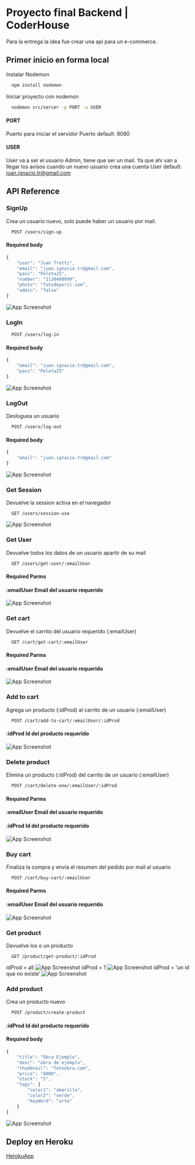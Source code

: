 
# Proyecto final Backend | CoderHouse

Para la entrega la idea fue crear una api para un e-commerce.




## Primer inicio en forma local

Instalar Nodemon
```bash
  npm install nodemon
```

Iniciar proyecto con nodemon
```bash
  nodemon src/sercer -p PORT -u USER 
```
#### PORT
Puerto para iniciar el servidor
Puerto default: 8080

#### USER
User va a ser el usuario Admin, tiene que ser un mail. Ya que ahi van a llegar los avisos cuando un nuevo usuario crea una cuenta
User default: juan.ignacio.tr@gmail.com

## API Reference


### SignUp
Crea un usuario nuevo, solo puede haber un usuario por mail.

```http
  POST /users/sign-up
```
#### Required body
```javascript
{
	"user": "Juan Trotti",
	"email": "juan.ignacio.tr@gmail.com",
	"pass": "Pelota25",
	"number": "1130400999",
	"photo": "fotodeperil.com",
	"admin": "false"
}
```
![App Screenshot](https://github.com/JuaniTrotti/FinalBackEnd/blob/master/files/users/screen/signup.PNG)



### LogIn
```http
  POST /users/log-in
```
#### Required body
```javascript
{
	"email": "juan.ignacio.tr@gmail.com",
	"pass": "Pelota25"
}
```
![App Screenshot](https://github.com/JuaniTrotti/FinalBackEnd/blob/master/files/users/screen/login.PNG)


### LogOut
Desloguea un usuario
```http
  POST /users/log-out
```
#### Required body
```javascript
{
	"email": "juan.ignacio.tr@gmail.com"
}
```
![App Screenshot](https://github.com/JuaniTrotti/FinalBackEnd/blob/master/files/users/screen/logout.PNG)



### Get Session
Devuelve la session activa en el navegador
```http
  GET /users/session-use
```
![App Screenshot](https://github.com/JuaniTrotti/FinalBackEnd/blob/master/files/users/screen/getsession.PNG)



### Get User
Devuelve todos los datos de un usuario apartir de su mail
```http
  GET /users/get-user/:emailUser
```

#### Required Parms
#### :emailUser Email del usuario requerido

![App Screenshot](https://github.com/JuaniTrotti/FinalBackEnd/blob/master/files/users/screen/getuser.PNG)



### Get cart
Devuelve el carrito del usuario requerido (:emailUser)
```http
  GET /cart/get-cart/:emailUser
```
#### Required Parms
#### :emailUser Email del usuario requerido

![App Screenshot](https://github.com/JuaniTrotti/FinalBackEnd/blob/master/files/cart/screen/getcart.PNG)



### Add to cart
Agrega un producto (:idProd) al carrito de un usuario (:emailUser)
```http
  POST /cart/add-to-cart/:emailUser/:idProd
```
#### :idProd Id del producto requerido
![App Screenshot](https://github.com/JuaniTrotti/FinalBackEnd/blob/master/files/cart/screen/pushcart.PNG)



### Delete product
Elimina un producto (:idProd) del carrito de un usuario (:emailUser)
```http
  POST /cart/delete-one/:emailUser/:idProd
```
#### Required Parms
#### :emailUser Email del usuario requerido
#### :idProd Id del producto requerido
![App Screenshot](https://github.com/JuaniTrotti/FinalBackEnd/blob/master/files/cart/screen/deleteone.PNG)


### Buy cart
Finaliza la compra y envía el resumen del pedido por mail al usuario
```http
  POST /cart/buy-cart/:emailUser
```
#### Required Parms
#### :emailUser Email del usuario requerido
![App Screenshot](https://github.com/JuaniTrotti/FinalBackEnd/blob/master/files/cart/screen/buycart.PNG)



### Get product
Devuelve los o un producto
```http
  GET /product/get-product/:idProd
```
idProd = all
![App Screenshot](https://github.com/JuaniTrotti/FinalBackEnd/blob/master/files/products/screen/productall.PNG)
idProd = 1
![App Screenshot](https://github.com/JuaniTrotti/FinalBackEnd/blob/master/files/products/screen/productone.PNG)
idProd = 'un id que no existe'
![App Screenshot](https://github.com/JuaniTrotti/FinalBackEnd/blob/master/files/products/screen/productnot.PNG)



### Add product
Crea un producto nuevo
```http
  POST /product/create-product
```
#### :idProd Id del producto requerido

#### Required body
```javascript
{
	"title": "Obra Ejemplo",
	"desc": "obra de ejemplo",
	"thumbnail": "fotoobra.com",
	"price": "8000",
	"stock": "5",
	"tags": {
		"color1": "amarillo",
		"color2": "verde",
		"keyWord": "arte"
	}
}
```
![App Screenshot](https://github.com/JuaniTrotti/FinalBackEnd/blob/master/files/products/screen/createproduct.PNG)



## Deploy en Heroku

[HerokuApp](https://aripto.herokuapp.com/)
